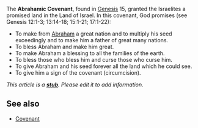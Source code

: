 The **Abrahamic Covenant**, found in [Genesis](Genesis "Genesis")
15, granted the Israelites a promised land in the Land of Israel.
In this covenant, God promises (see Genesis 12:1-3; 13:14-18;
15:1-21; 17:1-22):

-   To make from [Abraham](Abraham "Abraham") a great nation and to
    multiply his seed exceedingly and to make him a father of great
    many nations.
-   To bless Abraham and make him great.
-   To make Abraham a blessing to all the families of the earth.
-   To bless those who bless him and curse those who curse him.
-   To give Abraham and his seed forever all the land which he
    could see.
-   To give him a sign of the covenant (circumcision).

*This article is a **[stub](http://www.theopedia.com/Category:Theopedia_stubs "Category:Theopedia stubs")**. Please edit it to add information.*
## See also

-   [Covenant](Covenant "Covenant")



